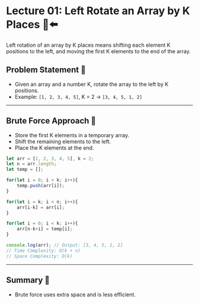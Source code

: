 # Lecture 01: Left Rotate an Array by K Places 🔄⬅️

Left rotation of an array by K places means shifting each element K positions to the left, and moving the first K elements to the end of the array.

## Problem Statement 🤔

- Given an array and a number K, rotate the array to the left by K positions.
- Example: `[1, 2, 3, 4, 5]`, K = 2 → `[3, 4, 5, 1, 2]`

---

## Brute Force Approach 🐢

- Store the first K elements in a temporary array.
- Shift the remaining elements to the left.
- Place the K elements at the end.

```javascript
let arr = [1, 2, 3, 4, 5], k = 2;
let n = arr.length;
let temp = [];

for(let i = 0; i < k; i++){
    temp.push(arr[i]);
}

for(let i = k; i < n; i++){
    arr[i-k] = arr[i];
}

for(let i = 0; i < k; i++){
    arr[n-k+i] = temp[i];
}

console.log(arr); // Output: [3, 4, 5, 1, 2]
// Time Complexity: O(k + n)
// Space Complexity: O(k)
```

---



## Summary 🎉

- Brute force uses extra space and is less efficient.